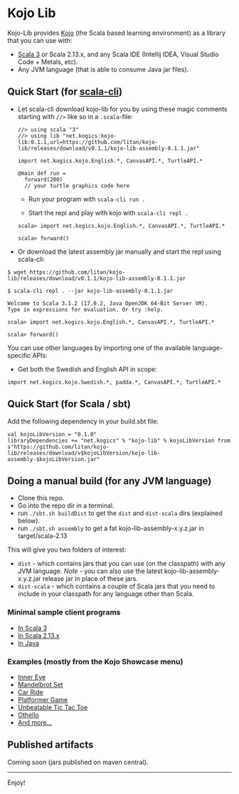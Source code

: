 # Kojo Lib

Kojo-Lib provides [Kojo](www.kojo.in) (the Scala based learning environment) as a library that you can use with:
- [Scala 3](https://github.com/litan/kojo-lib-scala3samples) or Scala 2.13.x, and any Scala IDE (Intellij IDEA, Visual Studio Code + Metals, etc).
- Any JVM language (that is able to consume Java jar files).

## Quick Start (for [scala-cli](https://scala-cli.virtuslab.org/install))

* Let scala-cli download kojo-lib for you by using these magic comments starting with `//>` like so in a `.scala`-file:
  ```
  //> using scala "3"
  //> using lib "net.kogics:kojo-lib:0.1.1,url=https://github.com/litan/kojo-lib/releases/download/v0.1.1/kojo-lib-assembly-0.1.1.jar"

  import net.kogics.kojo.English.*, CanvasAPI.*, TurtleAPI.*

  @main def run = 
    forward(200)
    // your turtle graphics code here
  ```

  - Run your program with `scala-cli run .`

  - Start the repl and play with kojo with `scala-cli repl .`
  ```
  scala> import net.kogics.kojo.English.*, CanvasAPI.*, TurtleAPI.*

  scala> forward()
  ```

* Or download the latest assembly jar manually and start the repl using scala-cli:
```
$ wget https://github.com/litan/kojo-lib/releases/download/v0.1.1/kojo-lib-assembly-0.1.1.jar

$ scala-cli repl . --jar kojo-lib-assembly-0.1.1.jar

Welcome to Scala 3.1.2 (17.0.2, Java OpenJDK 64-Bit Server VM).
Type in expressions for evaluation. Or try :help.

scala> import net.kogics.kojo.English.*, CanvasAPI.*, TurtleAPI.*

scala> forward()

```

You can use other languages by importing one of the available language-specific APIs:
*  Get both the Swedish and English API in scope:
```
import net.kogics.kojo.Swedish.*, padda.*, CanvasAPI.*, TurtleAPI.*
```


## Quick Start (for Scala / sbt)

Add the following dependency in your build.sbt file:

```
val kojoLibVersion = "0.1.0"
libraryDependencies += "net.kogics" % "kojo-lib" % kojoLibVersion from s"https://github.com/litan/kojo-lib/releases/download/v$kojoLibVersion/kojo-lib-assembly-$kojoLibVersion.jar"
```

## Doing a manual build (for any JVM language)
- Clone this repo.
- Go into the repo dir in a terminal.
- run `./sbt.sh buildDist` to get the `dist` and `dist-scala` dirs (explained below).
- run `./sbt.sh assembly` to get a fat kojo-lib-assembly-x.y.z.jar in target/scala-2.13

This will give you two folders of interest:
- `dist` - which contains jars that you can use (on the classpath) with any JVM language. *Note* - you can also use the latest kojo-lib-assembly-x.y.z.jar release jar in place of these jars. 
- `dist-scala` - which contains a couple of Scala jars that you need to include in your classpath for any language other than Scala.

### Minimal sample client programs
- [In Scala 3](https://github.com/litan/kojo-lib-scala3samples/blob/main/src/main/scala/example/Main.scala)
- [In Scala 2.13.x](https://github.com/litan/kojo-lib/blob/main/src/main/scala/driver/Main.scala)
- [In Java](https://github.com/litan/kojo-lib/blob/main/src/main/java/driver/Main4Java.java)

### Examples (mostly from the Kojo Showcase menu)
- [Inner Eye](https://github.com/litan/kojo-lib/blob/main/src/main/scala/example/InnerEye.scala)
- [Mandelbrot Set](https://github.com/litan/kojo-lib/blob/main/src/main/scala/example/MandelbrotSet.scala)
- [Car Ride](https://github.com/litan/kojo-lib/blob/main/src/main/scala/example/CarRide.scala)
- [Platformer Game](https://github.com/litan/kojo-lib/blob/main/src/main/scala/example/DemoPlatformer.scala)
- [Unbeatable Tic Tac Toe](https://github.com/litan/kojo-lib/blob/main/src/main/scala/example/TicTacToeUnbeatable.scala)  
- [Othello](https://github.com/litan/kojo-lib/blob/main/src/main/scala/game/othello/main.scala)
- [And more...](https://github.com/litan/kojo-lib/tree/main/src/main/scala/example)

## Published artifacts
Coming soon (jars published on maven central).

---

Enjoy!
